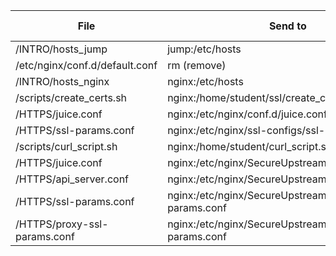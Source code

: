 |                File              |                 Send to                                 | Lab 1 | Lab 2 | Lab 3 | Lab 4 | Lab 5 | Lab 6 |
| -------------------------------- | ------------------------------------------------------- | ----- | ----- | ----- | ----- | ----- | ----- |
| /INTRO/hosts_jump                | jump:/etc/hosts                                         | X     |
| /etc/nginx/conf.d/default.conf   | rm (remove)                                             | X     |
| /INTRO/hosts_nginx               | nginx:/etc/hosts                                        | X     |
| /scripts/create_certs.sh         | nginx:/home/student/ssl/create_certs.sh                 | X     |
| /HTTPS/juice.conf                | nginx:/etc/nginx/conf.d/juice.conf                      | X     |
| /HTTPS/ssl-params.conf           | nginx:/etc/nginx/ssl-configs/ssl-params.conf            | X     |
| /scripts/curl_script.sh          | nginx:/home/student/curl_script.sh                      | X     |
| /HTTPS/juice.conf                | nginx:/etc/nginx/SecureUpstreams/juice.conf             | X     |
| /HTTPS/api_server.conf           | nginx:/etc/nginx/SecureUpstreams/api_server.conf        | X     |
| /HTTPS/ssl-params.conf           | nginx:/etc/nginx/SecureUpstreams/ssl-params.conf        | X     |
| /HTTPS/proxy-ssl-params.conf     | nginx:/etc/nginx/SecureUpstreams/proxy-ssl-params.conf  | X     |
